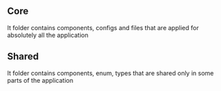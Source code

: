 
## Core
It folder contains components, configs and files that are applied
for absolutely all the application

## Shared
It folder contains components, enum, types that are shared only in
some parts of the application